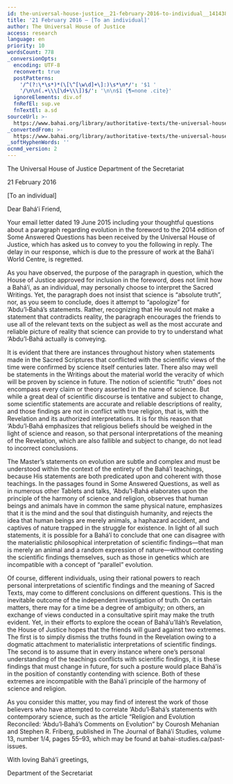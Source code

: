 ```yaml
---
id: the-universal-house-justice__21-february-2016-to-individual__1414389301__en
title: '21 February 2016 – [To an individual]'
author: The Universal House of Justice
access: research
language: en
priority: 10
wordsCount: 778
_conversionOpts:
  encoding: UTF-8
  reconvert: true
  postPatterns:
    '/^(?:\*\s*)*(\[\^[\w\d]+\]:)\s*\n*/': '$1 '
    '/\n\n(.+\\\[\d+\\\])$/': '\n\n$1 {¶=none .cite}'
  ignoreElements: div.of
  fnRefEl: sup.ve
  fnTextEl: a.sd
sourceUrl: >-
  https://www.bahai.org/library/authoritative-texts/the-universal-house-of-justice/messages/20160221_001/20160221_001.xhtml
_convertedFrom: >-
  https://www.bahai.org/library/authoritative-texts/the-universal-house-of-justice/messages/20160221_001/20160221_001.xhtml
_softHyphenWords: ''
ocnmd_version: 2
---
```

The Universal House of Justice
Department of the Secretariat

21 February 2016

\[To an individual\]

Dear Bahá’í Friend,

Your email letter dated 19 June 2015 including your thoughtful questions about a paragraph regarding evolution in the foreword to the 2014 edition of Some Answered Questions has been received by the Universal House of Justice, which has asked us to convey to you the following in reply. The delay in our response, which is due to the pressure of work at the Bahá’í World Centre, is regretted.

As you have observed, the purpose of the paragraph in question, which the House of Justice approved for inclusion in the foreword, does not limit how a Bahá’í, as an individual, may personally choose to interpret the Sacred Writings. Yet, the paragraph does not insist that science is “absolute truth”, nor, as you seem to conclude, does it attempt to “apologize” for ‘Abdu’l‑Bahá’s statements. Rather, recognizing that He would not make a statement that contradicts reality, the paragraph encourages the friends to use all of the relevant texts on the subject as well as the most accurate and reliable picture of reality that science can provide to try to understand what ‘Abdu’l‑Bahá actually is conveying.

It is evident that there are instances throughout history when statements made in the Sacred Scriptures that conflicted with the scientific views of the time were confirmed by science itself centuries later. There also may well be statements in the Writings about the material world the veracity of which will be proven by science in future. The notion of scientific “truth” does not encompass every claim or theory asserted in the name of science. But while a great deal of scientific discourse is tentative and subject to change, some scientific statements are accurate and reliable descriptions of reality, and those findings are not in conflict with true religion, that is, with the Revelation and its authorized interpretations. It is for this reason that ‘Abdu’l‑Bahá emphasizes that religious beliefs should be weighed in the light of science and reason, so that personal interpretations of the meaning of the Revelation, which are also fallible and subject to change, do not lead to incorrect conclusions.

The Master’s statements on evolution are subtle and complex and must be understood within the context of the entirety of the Bahá’í teachings, because His statements are both predicated upon and coherent with those teachings. In the passages found in Some Answered Questions, as well as in numerous other Tablets and talks, ‘Abdu’l‑Bahá elaborates upon the principle of the harmony of science and religion, observes that human beings and animals have in common the same physical nature, emphasizes that it is the mind and the soul that distinguish humanity, and rejects the idea that human beings are merely animals, a haphazard accident, and captives of nature trapped in the struggle for existence. In light of all such statements, it is possible for a Bahá’í to conclude that one can disagree with the materialistic philosophical interpretation of scientific findings—that man is merely an animal and a random expression of nature—without contesting the scientific findings themselves, such as those in genetics which are incompatible with a concept of “parallel” evolution.

Of course, different individuals, using their rational powers to reach personal interpretations of scientific findings and the meaning of Sacred Texts, may come to different conclusions on different questions. This is the inevitable outcome of the independent investigation of truth. On certain matters, there may for a time be a degree of ambiguity; on others, an exchange of views conducted in a consultative spirit may make the truth evident. Yet, in their efforts to explore the ocean of Bahá’u’lláh’s Revelation, the House of Justice hopes that the friends will guard against two extremes. The first is to simply dismiss the truths found in the Revelation owing to a dogmatic attachment to materialistic interpretations of scientific findings. The second is to assume that in every instance where one’s personal understanding of the teachings conflicts with scientific findings, it is these findings that must change in future, for such a posture would place Bahá’ís in the position of constantly contending with science. Both of these extremes are incompatible with the Bahá’í principle of the harmony of science and religion.

As you consider this matter, you may find of interest the work of those believers who have attempted to correlate ‘Abdu’l‑Bahá’s statements with contemporary science, such as the article “Religion and Evolution Reconciled: ‘Abdu’l‑Bahá’s Comments on Evolution” by Courosh Mehanian and Stephen R. Friberg, published in The Journal of Bahá’í Studies, volume 13, number 1/4, pages 55–93, which may be found at bahai-studies.ca/past-issues.

With loving Bahá’í greetings,

Department of the Secretariat
